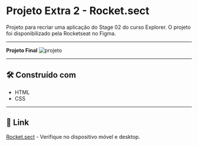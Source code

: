 # Projeto Extra 2 - Rocket.sect

Projeto para recriar uma aplicação do Stage 02 do curso Explorer. O projeto foi disponibilizado pela Rocketseat no Figma.

---

**Projeto Final**
![projeto](https://i.ibb.co/SJdkrhn/image.png)

---

## 🛠️ Construído com

* HTML
* CSS

---

## 📌 Link

[Rocket.sect](https://rocketseat-projeto-extra2-rocketsect.vercel.app/) - Verifique no dispositivo móvel e desktop.